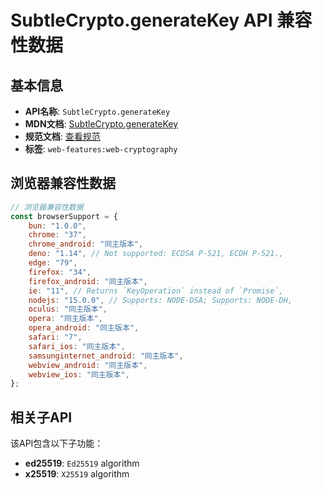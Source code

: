 # SubtleCrypto.generateKey API 兼容性数据

## 基本信息

- **API名称**: `SubtleCrypto.generateKey`
- **MDN文档**: [SubtleCrypto.generateKey](https://developer.mozilla.org/docs/Web/API/SubtleCrypto/generateKey)
- **规范文档**: [查看规范](https://w3c.github.io/webcrypto/#SubtleCrypto-method-generateKey)
- **标签**: `web-features:web-cryptography`

## 浏览器兼容性数据

```javascript
// 浏览器兼容性数据
const browserSupport = {
    bun: "1.0.0",
    chrome: "37",
    chrome_android: "同主版本",
    deno: "1.14", // Not supported: ECDSA P-521, ECDH P-521.,
    edge: "79",
    firefox: "34",
    firefox_android: "同主版本",
    ie: "11", // Returns `KeyOperation` instead of `Promise`,
    nodejs: "15.0.0", // Supports: NODE-DSA; Supports: NODE-DH,
    oculus: "同主版本",
    opera: "同主版本",
    opera_android: "同主版本",
    safari: "7",
    safari_ios: "同主版本",
    samsunginternet_android: "同主版本",
    webview_android: "同主版本",
    webview_ios: "同主版本",
};

```

## 相关子API

该API包含以下子功能：

- **ed25519**: `Ed25519` algorithm
- **x25519**: `X25519` algorithm

